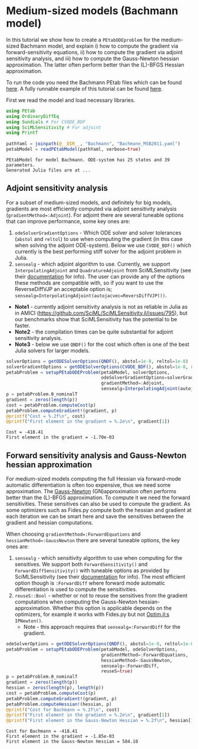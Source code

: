 # Medium-sized models (Bachmann model)

In this tutorial we show how to create a `PEtabODEproblem` for the medium-sized Bachmann model, and explain i) how to compute the gradient via forward-sensitivity equations, ii) how to compute the gradient via adjoint sensitivity analysis, and iii) how to compute the Gauss-Newton hessian approximation. The latter often perform better than the (L)-BFGS Hessian approximation.

To run the code you need the Bachmann PEtab files which can be found [here](https://github.com/sebapersson/PEtab.jl/tree/main/examples/Bachmann). A fully runnable example of this tutorial can be found [here](https://github.com/sebapersson/PEtab.jl/tree/main/examples/Bachmann.jl).

First we read the model and load necessary libraries.

```julia
using PEtab
using OrdinaryDiffEq
using Sundials # For CVODE_BDF
using SciMLSensitivity # For adjoint
using Printf
 
pathYaml = joinpath(@__DIR__, "Bachmann", "Bachmann_MSB2011.yaml") 
petabModel = readPEtabModel(pathYaml, verbose=true)
```

```
PEtabModel for model Bachmann. ODE-system has 25 states and 39 parameters.
Generated Julia files are at ...
```

## Adjoint sensitivity analysis

For a subset of medium-sized models, and definitely for big models, gradients are most efficiently computed via adjoint sensitivity analysis (`gradientMethod=:Adjoint`). For adjoint there are several tuneable options that can improve performance, some key ones are:

1. `odeSolverGradientOptions` - Which ODE solver and solver tolerances (`abstol` and `reltol`) to use when computing the gradient (in this case when solving the adjoint ODE-system). Below we use `CVODE_BDF()` which currently is the best performing stiff solver for the adjoint problem in Julia.
2. `sensealg` - which adjoint algorithm to use. Currently, we support `InterpolatingAdjoint` and `QuadratureAdjoint` from SciMLSensitivity (see their [documentation](https://github.com/SciML/SciMLSensitivity.jl) for info). The user can provide any of the options these methods are compatible with, so if you want to use the ReverseDiffVJP an acceptable option is; `sensealg=InterpolatingAdjoint(autojacvec=ReversDiffVJP())`.

* **Note1** - currently adjoint sensitivity analysis is not as reliable in Julia as in AMICI (https://github.com/SciML/SciMLSensitivity.jl/issues/795), but our benchmarks show that SciMLSensitivity has the potential to be faster.
* **Note2** - the compilation times can be quite substantial for adjoint sensitivity analysis.
* **Note3** - below we use `QNDF()` for the cost which often is one of the best Julia solvers for larger models.

```julia
solverOptions = getODESolverOptions(QNDF(), abstol=1e-8, reltol=1e-8) 
solverGradientOptions = getODESolverOptions(CVODE_BDF(), abstol=1e-8, reltol=1e-8) 
petabProblem = setupPEtabODEProblem(petabModel, solverOptions, 
                                    odeSolverGradientOptions=solverGradientOptions,
                                    gradientMethod=:Adjoint, 
                                    sensealg=InterpolatingAdjoint(autojacvec=EnzymeVJP())) 
p = petabProblem.θ_nominalT 
gradient = zeros(length(p)) 
cost = petabProblem.computeCost(p)
petabProblem.computeGradient!(gradient, p)
@printf("Cost = %.2f\n", cost)
@printf("First element in the gradient = %.2e\n", gradient[1])
```

```
Cost = -418.41
First element in the gradient = -1.70e-03
```

## Forward sensitivity analysis and Gauss-Newton hessian approximation

For medium-sized models computing the full Hessian via forward-mode automatic differentiation is often too expensive, thus we need some approximation. The [Gauss-Newton](https://en.wikipedia.org/wiki/Gauss%E2%80%93Newton_algorithm) (GN)approximation often performs better than the (L)-BFGS approximation. To compute it we need the forward sensitivities. These sensitives can also be used to compute the gradient. As some optimizers such as Fides.py compute both the hessian and gradient at each iteration we can be smart here and save the sensitives between the gradient and hessian computations.

When choosing `gradientMethod=:ForwardEquations` and `hessianMethod=:GaussNewton` there are several tuneable options, the key ones are:

1. `sensealg` - which sensitivity algorithm to use when computing for the sensitives. We support both `ForwardSensitivity()` and `ForwardDiffSensitivity()` with tuneable options as provided by SciMLSensitivity (see their [documentation](https://github.com/SciML/SciMLSensitivity.jl) for info). The most efficient option though is `:ForwardDiff` where forward mode automatic differentiation is used to compute the sensitivities.
2. `reuseS::Bool` - whether or not to reuse the sensitives from the gradient computations when computing the Gauss-Newton hessian-approximation. Whether this option is applicable depends on the optimizers, for example it works with Fides.py but not [Optim.jl:s](https://github.com/JuliaNLSolvers/Optim.jl) `IPNewton()`.
   * Note - this approach requires that `sensealg=:ForwardDiff` for the gradient.

```julia
odeSolverOptions = getODESolverOptions(QNDF(), abstol=1e-8, reltol=1e-8) 
petabProblem = setupPEtabODEProblem(petabModel, odeSolverOptions, 
                                    gradientMethod=:ForwardEquations, 
                                    hessianMethod=:GaussNewton,
                                    sensealg=:ForwardDiff, 
                                    reuseS=true) 
p = petabProblem.θ_nominalT 
gradient = zeros(length(p)) 
hessian = zeros(length(p), length(p)) 
cost = petabProblem.computeCost(p)
petabProblem.computeGradient!(gradient, p)
petabProblem.computeHessian!(hessian, p)
@printf("Cost for Bachmann = %.2f\n", cost)
@printf("First element in the gradient = %.2e\n", gradient[1])
@printf("First element in the Gauss-Newton Hessian = %.2f\n", hessian[1, 1])
```

```
Cost for Bachmann = -418.41
First element in the gradient = -1.85e-03
First element in the Gauss-Newton Hessian = 584.10
```
